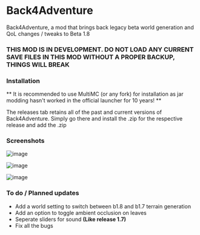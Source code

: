 # Back4Adventure

Back4Adventure, a mod that brings back legacy beta world generation and QoL changes / tweaks to Beta 1.8

### THIS MOD IS IN DEVELOPMENT. DO NOT LOAD ANY CURRENT SAVE FILES IN THIS MOD WITHOUT A PROPER BACKUP, THINGS WILL BREAK

### Installation

** It is recommended to use MultiMC (or any fork) for installation as jar modding hasn't worked in the official launcher for 10 years! **

The releases tab retains all of the past and current versions of Back4Adventure. Simply go there and install the .zip for the respective release and add the .zip

### Screenshots

![image](https://user-images.githubusercontent.com/78571856/215299616-d0d9ed24-730e-49b3-8bbb-541f689f4361.png)

![image](https://user-images.githubusercontent.com/78571856/215299669-a9a05d38-e552-4918-bf1c-0f10c14f9b9c.png)

![image](https://user-images.githubusercontent.com/78571856/215299674-fb35cb58-2fa7-497e-8337-6c18e8cb212a.png)

### To do / Planned updates
- Add a world setting to switch between b1.8 and b1.7 terrain generation
- Add an option to toggle ambient occlusion on leaves
- Seperate sliders for sound **(Like release 1.7)**
- Fix all the bugs
